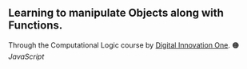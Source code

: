 ## Learning to manipulate Objects along with Functions.
Through the Computational Logic course by [Digital Innovation One](https://web.dio.me/home).
🟠 *JavaScript*
